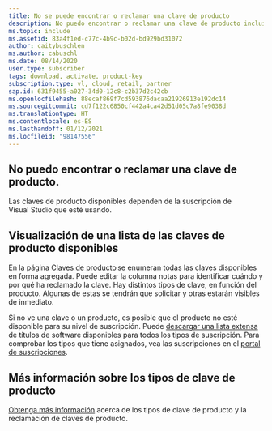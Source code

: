 ```yaml
---
title: No se puede encontrar o reclamar una clave de producto
description: No puedo encontrar o reclamar una clave de producto incluida en mi suscripción de Visual Studio.
ms.topic: include
ms.assetid: 83a4f1ed-c77c-4b9c-b02d-bd929bd31072
author: caitybuschlen
ms.author: cabuschl
ms.date: 08/14/2020
user.type: subscriber
tags: download, activate, product-key
subscription.type: vl, cloud, retail, partner
sap.id: 631f9455-a027-34d0-12c8-c2b37d2c42cb
ms.openlocfilehash: 88ecaf869f7cd593876dacaa21926913e192dc14
ms.sourcegitcommit: cd7f122c6850cf442a4ca42d51d05c7a8fe9038d
ms.translationtype: HT
ms.contentlocale: es-ES
ms.lasthandoff: 01/12/2021
ms.locfileid: "98147556"
---
```

## <a name="im-unable-to-find-or-claim-a-product-key"></a>No puedo encontrar o reclamar una clave de producto.

Las claves de producto disponibles dependen de la suscripción de Visual Studio que esté usando.  

## <a name="view-a-list-of-available-product-keys"></a>Visualización de una lista de las claves de producto disponibles 

En la página [Claves de producto](https://my.visualstudio.com/productkeys) se enumeran todas las claves disponibles en forma agregada. Puede editar la columna notas para identificar cuándo y por qué ha reclamado la clave. Hay distintos tipos de clave, en función del producto. Algunas de estas se tendrán que solicitar y otras estarán visibles de inmediato. 

Si no ve una clave o un producto, es posible que el producto no esté disponible para su nivel de suscripción. Puede [descargar una lista extensa](https://download.microsoft.com/download/1/5/4/15454442-CF17-47B9-A65D-DF84EF88511B/Visual_Studio_by_Subscription_Level.xlsx) de títulos de software disponibles para todos los tipos de suscripción. Para comprobar los tipos que tiene asignados, vea las suscripciones en el [portal de suscripciones](https://my.visualstudio.com/subscriptions).  

## <a name="more-information-on-product-key-types"></a>Más información sobre los tipos de clave de producto

[Obtenga más información](https://docs.microsoft.com/visualstudio/subscriptions/find-keys) acerca de los tipos de clave de producto y la reclamación de claves de producto.  